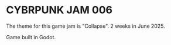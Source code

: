 # CYBRPUNK JAM 006

The theme for this game jam is "Collapse". 2 weeks in June 2025.

Game built in Godot.
